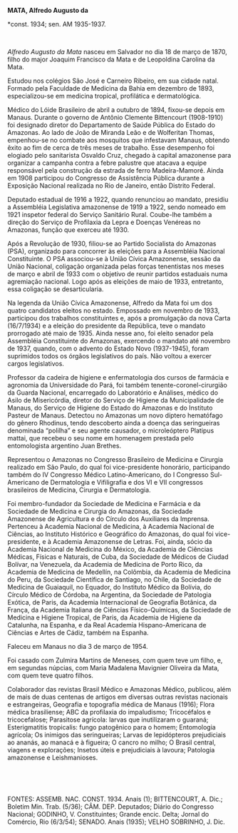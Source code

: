 **MATA, Alfredo Augusto da**

\*const. 1934; sen. AM 1935-1937.

 

*Alfredo Augusto da Mata* nasceu em Salvador no dia 18 de março de 1870,
filho do major Joaquim Francisco da Mata e de Leopoldina Carolina da
Mata.

Estudou nos colégios São José e Carneiro Ribeiro, em sua cidade natal.
Formado pela Faculdade de Medicina da Bahia em dezembro de 1893,
especializou-se em medicina tropical, profilática e dermatológica.

Médico do Lóide Brasileiro de abril a outubro de 1894, fixou-se depois
em Manaus. Durante o governo de Antônio Clemente Bittencourt (1908-1910)
foi designado diretor do Departamento de Saúde Pública do Estado do
Amazonas. Ao lado de João de Miranda Leão e de Wolferitan Thomas,
empenhou-se no combate aos mosquitos que infestavam Manaus, obtendo
êxito ao fim de cerca de três meses de trabalho. Esse desempenho foi
elogiado pelo sanitarista Osvaldo Cruz, chegado à capital amazonense
para organizar a campanha contra a febre palustre que atacava a equipe
responsável pela construção da estrada de ferro Madeira-Mamoré. Ainda em
1908 participou do Congresso de Assistência Pública durante a Exposição
Nacional realizada no Rio de Janeiro, então Distrito Federal.

Deputado estadual de 1916 a 1922, quando renunciou ao mandato, presidiu
a Assembléia Legislativa amazonense de 1919 a 1922, sendo nomeado em
1921 inspetor federal do Serviço Sanitário Rural. Coube-lhe também a
direção do Serviço de Profilaxia da Lepra e Doenças Venéreas no
Amazonas, função que exerceu até 1930.

Após a Revolução de 1930, filiou-se ao Partido Socialista do Amazonas
(PSA), organizado para concorrer às eleições para a Assembléia Nacional
Constituinte. O PSA associou-se à União Cívica Amazonense, sessão da
União Nacional, coligação organizada pelas forças tenentistas nos meses
de março e abril de 1933 com o objetivo de reunir partidos estaduais
numa agremiação nacional. Logo após as eleições de maio de 1933,
entretanto, essa coligação se desarticularia.

Na legenda da União Cívica Amazonense, Alfredo da Mata foi um dos quatro
candidatos eleitos no estado. Empossado em novembro de 1933, participou
dos trabalhos constituintes e, após a promulgação da nova Carta
(16/7/1934) e a eleição do presidente da República, teve o mandato
prorrogado até maio de 1935. Ainda nesse ano, foi eleito senador pela
Assembléia Constituinte do Amazonas, exercendo o mandato até novembro de
1937, quando, com o advento do Estado Novo (1937-1945), foram suprimidos
todos os órgãos legislativos do país. Não voltou a exercer cargos
legislativos.

Professor da cadeira de higiene e enfermatologia dos cursos de farmácia
e agronomia da Universidade do Pará, foi também
tenente-coronel-cirurgião da Guarda Nacional, encarregado do Laboratório
e Análises, médico do Asilo de Misericórdia, diretor do Serviço de
Higiene da Municipalidade de Manaus, do Serviço de Higiene do Estado do
Amazonas e do Instituto Pasteur de Manaus. Detectou no Amazonas um novo
díptero hematófago do gênero Rhodinus, tendo descoberto ainda a doença
das seringueiras denominada “polilha” e seu agente causador, o
microleóptero Platipus mattai, que recebeu o seu nome em homenagem
prestada pelo entomologista argentino Juan Brethes.

Representou o Amazonas no Congresso Brasileiro de Medicina e Cirurgia
realizado em São Paulo, do qual foi vice-presidente honorário,
participando também do IV Congresso Médico Latino-Americano, do I
Congresso Sul-Americano de Dermatologia e Vifiligrafia e dos VI e VII
congressos brasileiros de Medicina, Cirurgia e Dermatologia.

Foi membro-fundador da Sociedade de Medicina e Farmácia e da Sociedade
de Medicina e Cirurgia do Amazonas, da Sociedade Amazonense de
Agricultura e do Círculo dos Auxiliares da Imprensa. Pertenceu à
Academia Nacional de Medicina, à Academia Nacional de Ciências, ao
Instituto Histórico e Geográfico do Amazonas, do qual foi
vice-presidente, e à Academia Amazonense de Letras. Foi, ainda, sócio da
Academia Nacional de Medicina do México, da Academia de Ciências
Médicas, Físicas e Naturais, de Cuba, da Sociedade de Médicos de Ciudad
Bolívar, na Venezuela, da Academia de Medicina de Porto Rico, da
Academia de Medicina de Medellín, na Colômbia, da Academia de Medicina
do Peru, da Sociedade Científica de Santiago, no Chile, da Sociedade de
Medicina de Guaiaquil, no Equador, do Instituto Médico da Bolívia, do
Círculo Médico de Córdoba, na Argentina, da Sociedade de Patologia
Exótica, de Paris, da Academia Internacional de Geografia Botânica, da
França, da Academia Italiana de Ciências Físico-Químicas, da Sociedade
de Medicina e Higiene Tropical, de Paris, da Academia de Higiene da
Catalunha, na Espanha, e da Real Academia Hispano-Americana de Ciências
e Artes de Cádiz, também na Espanha.

Faleceu em Manaus no dia 3 de março de 1954.

Foi casado com Zulmira Martins de Meneses, com quem teve um filho, e, em
segundas núpcias, com Maria Madalena Mavignier Oliveira da Mata, com
quem teve quatro filhos.

Colaborador das revistas Brasil Médico e Amazonas Médico, publicou, além
de mais de duas centenas de artigos em diversas outras revistas
nacionais e estrangeiras, Geografia e topografia médica de Manaus
(1916); Flora médica brasiliense; ABC da profilaxia do impaludismo;
Tricocéfalos e tricocefalose; Parasitose agrícola: larvas que
inutilizaram o guaraná; Esterigmatitis tropicalis: fungo patogênico para
o homem; Entomologia agrícola; Os inimigos das seringueiras; Larvas de
lepidópteros prejudiciais ao ananás, ao manacá e à figueira; O cancro no
milho; O Brasil central, viagens e explorações; Insetos úteis e
prejudiciais à lavoura; Patologia amazonense e Leishmanioses.

 

 

FONTES: ASSEMB. NAC. CONST. 1934. Anais (1); BITTENCOURT, A. Dic.;
Boletim Min. Trab. (5/36); CÂM. DEP. Deputados; Diário do Congresso
Nacional; GODINHO, V. Constituintes; Grande encic. Delta; Jornal do
Comércio, Rio (6/3/54); SENADO. Anais (1935); VELHO SOBRINHO, J. Dic.

 
